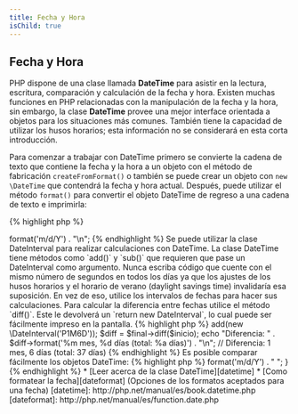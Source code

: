 ```yaml
---
title: Fecha y Hora
isChild: true
---
```


## Fecha y Hora

PHP dispone de una clase llamada **DateTime** para asistir en la lectura, escritura, comparación y calculación de la fecha y hora. Existen muchas funciones en PHP relacionadas con la manipulación de la fecha y la hora, sin embargo, la clase **DateTime** provee una mejor interface orientada a objetos para los situaciones más comunes. También tiene la capacidad de utilizar los husos horarios; esta información no se considerará en esta corta introducción.

Para comenzar a trabajar con DateTime primero se convierte la cadena de texto que contiene la fecha y la hora a un objeto con el método de fabricación `createFromFormat()` o también se puede crear un objeto con `new \DateTime` que contendrá la fecha y hora actual. Después, puede utilizar el método `format()` para convertir el objeto DateTime de regreso a una cadena de texto e imprimirla:

{% highlight php %}
<?php
$fecha = '22. 11. 1968';
$inicio = \DateTime::createFromFormat('d. m. Y', $fecha);

echo "Fecha de Inicio: " . $inicio->format('m/d/Y') . "\n";
{% endhighlight %}

Se puede utilizar la clase DateInterval para realizar calculaciones con DateTime. La clase DateTime tiene métodos como `add()` y `sub()` que requieren que pase un DateInterval como argumento. Nunca escriba código que cuente con el mismo número de segundos en todos los días ya que los ajustes de los husos horarios y el horario de verano (daylight savings time) invalidaría esa suposición. En vez de eso, utilice los intervalos de fechas para hacer sus calculaciones. Para calcular la diferencia entre fechas utilice el método `diff()`. Este le devolverá un `return new DateInterval`, lo cual puede ser fácilmente impreso en la pantalla.

{% highlight php %}
<?php
// Crea una copia de $inicio y añade un mes y 6 días
$final = clone $inicio;
$final->add(new \DateInterval('P1M6D'));

$diff = $final->diff($inicio);
echo "Diferencia: " . $diff->format('%m mes, %d días (total: %a días)') . "\n";
// Diferencia: 1 mes, 6 días (total: 37 días)
{% endhighlight %}

Es posible comparar fácilmente los objetos DateTime:

{% highlight php %}
<?php
if($inicio < $final) {
    echo "¡El inicio sucede antes que el final!\n";
}
{% endhighlight %}
    
Este último ejemplo demuestra cómo se utiliza la clase DatePeriod para iterar sobre eventos periódicos. El objeto toma dos objetos DateTime, uno para el inicio y el otro para el final, y el intervalo que define el número de eventos periódicos que se devuelven. 

{% highlight php %}
<?php
// Imprimir todos los jueves entre $inicio y $final
$intervaloDePeriodo = \DateInterval::createFromDateString('first thursday');
$iteradorDePeriodo = new \DatePeriod($inicio, $intervaloDePeriodo, $final, \DatePeriod::EXCLUDE_START_DATE);
foreach($iteradorDePeriodo as $fecha)
{
    // Imprimir cada fecha en el periodo
    echo $fecha->format('m/d/Y') . " ";
}
{% endhighlight %}

* [Leer acerca de la clase DateTime][datetime]
* [Como formatear la fecha][dateformat] (Opciones de los formatos aceptados para una fecha)

[datetime]: http://php.net/manual/es/book.datetime.php
[dateformat]: http://php.net/manual/es/function.date.php
